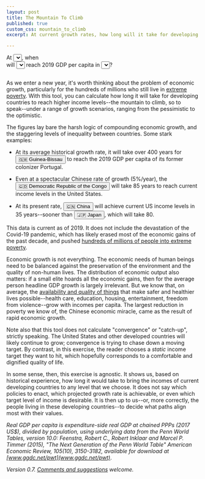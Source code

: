 ```yaml
---
layout: post
title: The Mountain To Climb
published: true
custom_css: mountain_to_climb
excerpt: At current growth rates, how long will it take for developing countries to catch up to the rich world?

---
```


<div id="toolbar">
<div id="interface">
	At <select id = "growthRates" ></select>, when <br />
	will <select id="selectCountry"></select> 
	reach 2019 GDP per capita in
	<select id="catchupCountry"></select>?
</div>
<div id="projection"></div>
</div>
<div style="clear: both; margin-bottom: 2em;"></div>
<div id="forecasts"></div>

As we enter a new year, it's worth thinking about the problem of economic growth, particularly for the hundreds of millions who still live in [extreme poverty](https://ourworldindata.org/extreme-poverty). With this tool, you can calculate how long it will take for developing countries to reach higher income levels--the mountain to climb, so to speak--under a range of growth scenarios, ranging from the pessimistic to the optimistic.

The figures lay bare the harsh logic of compounding economic growth, and the staggering levels of inequality between countries. Some stark examples:

* At its average historical growth rate, it will take over 400 years for <button value="Guinea-Bissau" id="example">🇬🇼 Guinea-Bissau</button> to reach the 2019 GDP per capita of its former colonizer Portugal.

* Even at a spectacular Chinese rate of growth (5%/year), the <button value="the D.R. Congo" id="example">🇨🇩 Democratic Republic of the Congo</button> will take 85 years to reach current income levels in the United States.

* At its present rate, <button value="China" id="example">🇨🇳 China</button> will achieve current US income levels in 35 years--sooner than <button value="Japan" id="example">🇯🇵 Japan</button>, which will take 80.

This data is current as of 2019. It does not include the devastation of the Covid-19 pandemic, which has likely erased most of the economic gains of the past decade, and pushed [hundreds of millions of people into extreme poverty](https://www.theguardian.com/global-development/2021/feb/03/decades-of-progress-on-extreme-poverty-now-in-reverse-due-to-covid). 

Economic growth is not everything. The economic needs of human beings need to be balanced against the preservation of the environment and the quality of non-human lives. The distribution of economic output also matters: if a small elite hoards all the economic gains, then for the average person headline GDP growth is largely irrelevant. But we know that, on average, the [availability and quality of things](https://ourworldindata.org/what-is-economic-growth) that make safer and healthier lives possible--health care, education, housing, entertainment, freedom from violence--grow with incomes per capita. The largest reduction in poverty we know of, the Chinese economic miracle, came as the result of rapid economic growth. 

Note also that this tool does not calculate "convergence" or "catch-up", strictly speaking. The United States and other developed countries will likely continue to grow; convergence is trying to chase down a moving target. By contrast, in this exercise, the reader chooses a _static_ income target they want to hit, which hopefully corresponds to a comfortable and dignified quality of life.

In some sense, then, this exercise is agnostic. It shows us, based on historical experience, how long it would take to bring the incomes of current developing countries to any level that we choose. It does not say which policies to enact, which projected growth rate is achievable, or even which target level of income is desirable. It is then up to us--or, more correctly, the people living in these developing countries--to decide what paths align most with their values.


_Real GDP per capita is expenditure-side real GDP at chained PPPs (2017 US$), divided by population, using underlying data from the Penn World Tables, version 10.0: Feenstra, Robert C., Robert Inklaar and Marcel P. Timmer (2015), "The Next Generation of the Penn World Table" American Economic Review, 105(10), 3150-3182, available for download at [www.ggdc.net/pwt](www.ggdc.net/pwt)_.

_Version 0.7. [Comments and suggestions](https://twitter.com/oliverwkim) welcome._

<script src="http://d3js.org/d3.v4.js"></script>
<script src="https://d3js.org/d3-scale-chromatic.v1.min.js"></script>
<script src="/assets/mountain_to_climb/mountain_to_climb.js"></script>


